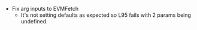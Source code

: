 - Fix arg inputs to EVMFetch
  - It's not setting defaults as expected so L95 fails with 2 params being undefined.

